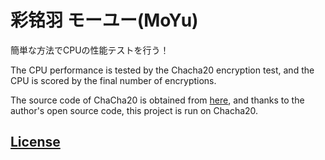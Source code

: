 # 彩铭羽 モーユー(MoYu)
簡単な方法でCPUの性能テストを行う！

The CPU performance is tested by the Chacha20 encryption test, and the CPU is scored by the final number of encryptions.

The source code of ChaCha20 is obtained from [here](https://github.com/marcizhu/ChaCha20), and thanks to the author's open source code, this project is run on Chacha20.

## [License](https://github.com/Cai-Ming-Yu/CMY-MoYu/blob/C-M-Y/LICENSE)